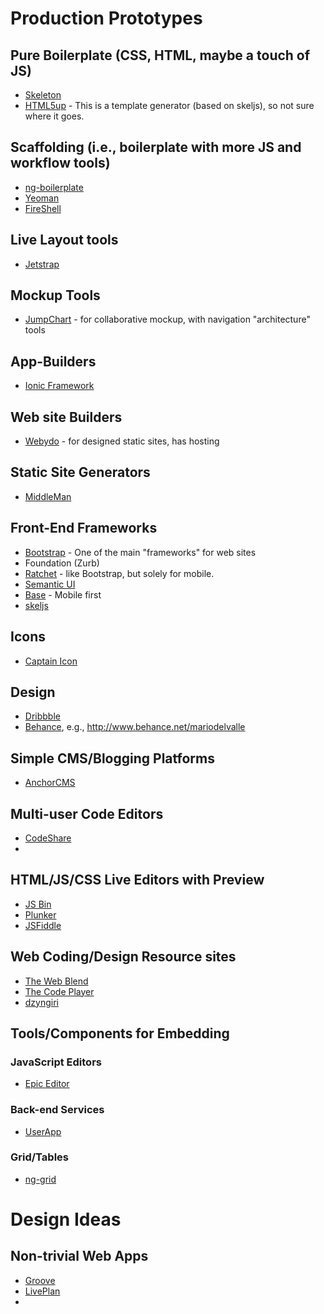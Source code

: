 Production Prototypes
=====================

## Pure Boilerplate (CSS, HTML, maybe a touch of JS)
* [Skeleton](http://www.getskeleton.com/)
* [HTML5up](http://html5up.net/) - This is a template generator (based on skeljs), so not sure where it goes.

## Scaffolding (i.e., boilerplate with more JS and workflow tools)
* [ng-boilerplate](https://github.com/ngbp/ngbp)
* [Yeoman](http://yeoman.io/)
* [FireShell](http://getfireshell.com/)

## Live Layout tools
* [Jetstrap](https://jetstrap.com/)

## Mockup Tools
* [JumpChart](https://www.jumpchart.com/) - for collaborative mockup, with navigation "architecture" tools


## App-Builders
* [Ionic Framework](http://ionicframework.com/)

## Web site Builders
* [Webydo](http://www.webydo.com/) - for designed static sites, has hosting

## Static Site Generators
* [MiddleMan](http://middlemanapp.com/)

## Front-End Frameworks
* [Bootstrap](http://getbootstrap.com) - One of the main "frameworks" for web sites
* Foundation (Zurb)
* [Ratchet](http://goratchet.com/) - like Bootstrap, but solely for mobile.
* [Semantic UI](http://semantic-ui.com/)
* [Base](http://matthewhartman.github.io/base/) - Mobile first
* [skeljs](http://skeljs.org/)

## Icons
* [Captain Icon](http://mariodelvalle.github.io/CaptainIcon)

## Design
* [Dribbble](https://dribbble.com/)
* [Behance](http://www.behance.net), e.g., http://www.behance.net/mariodelvalle

## Simple CMS/Blogging Platforms
* [AnchorCMS](http://anchorcms.com/)

## Multi-user Code Editors
* [CodeShare](http://codeshare.io)
* 

## HTML/JS/CSS Live Editors with Preview
* [JS Bin](http://jsbin.com)
* [Plunker](http://plnkr.co/)
* [JSFiddle](http://jsfiddle.net/)
 
## Web Coding/Design Resource sites
* [The Web Blend](http://thewebblend.com/)
* [The Code Player](http://thecodeplayer.com/)
* [dzyngiri](http://www.dzyngiri.com/)

## Tools/Components for Embedding

### JavaScript Editors
* [Epic Editor](https://github.com/OscarGodson/EpicEditor)

### Back-end Services
* [UserApp](https://www.userapp.io/)

### Grid/Tables
* [ng-grid](http://angular-ui.github.io/ng-grid/)

# Design Ideas

## Non-trivial Web Apps
* [Groove](http://www.groovehq.com)
* [LivePlan](http://www.liveplan.com)
* 

